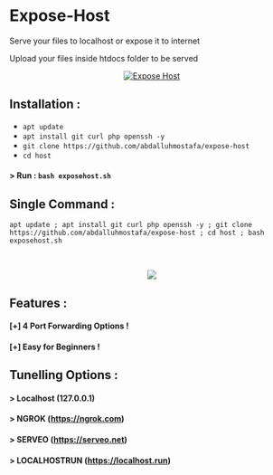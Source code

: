 # Expose-Host
Serve your files to localhost or expose it to internet 

Upload your files inside htdocs folder to be served
<p align="center">
<a href="#"><img title="Expose Host" src="https://i.ibb.co/ngd3cZh/800px-Black-flag-svg.jpg"></a>
</p>

## Installation :

* `apt update`
* `apt install git curl php openssh -y`
* `git clone https://github.com/abdalluhmostafa/expose-host`
* `cd host`

#### > Run : `bash exposehost.sh`

## Single Command :
```
apt update ; apt install git curl php openssh -y ; git clone https://github.com/abdalluhmostafa/expose-host ; cd host ; bash exposehost.sh
```
<br>
<p align="center">
<img src="https://i.ibb.co/tb4sKbj/Screenshot-from-2021-01-17-17-10-04.png"/>

## Features :
#### [+] 4 Port Forwarding Options !
#### [+] Easy for Beginners !

## Tunelling Options :
#### > Localhost (127.0.0.1)
#### > NGROK (https://ngrok.com)
#### > SERVEO (https://serveo.net)
#### > LOCALHOSTRUN (https://localhost.run)

